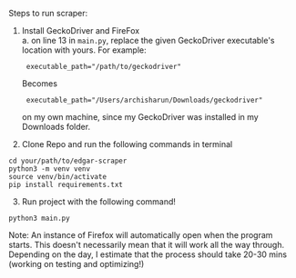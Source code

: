 Steps to run scraper:

1. Install GeckoDriver and FireFox\
  a. on line 13 in ```main.py```, replace the given GeckoDriver executable's location with yours. 
    For example:
    
     ```
      executable_path="/path/to/geckodriver"
     ```
      Becomes
     ```
      executable_path="/Users/archisharun/Downloads/geckodriver"
     ```
     on my own machine, since my GeckoDriver was installed in my Downloads folder.

2. Clone Repo and run the following commands in terminal

```
cd your/path/to/edgar-scraper
python3 -m venv venv
source venv/bin/activate
pip install requirements.txt
```
3. Run project with the following command! 
```
python3 main.py
```

Note: An instance of Firefox will automatically open when the program starts. This doesn't necessarily mean that it will work all the way through. Depending on the day, I estimate that the process should take 20-30 mins (working on testing and optimizing!)
